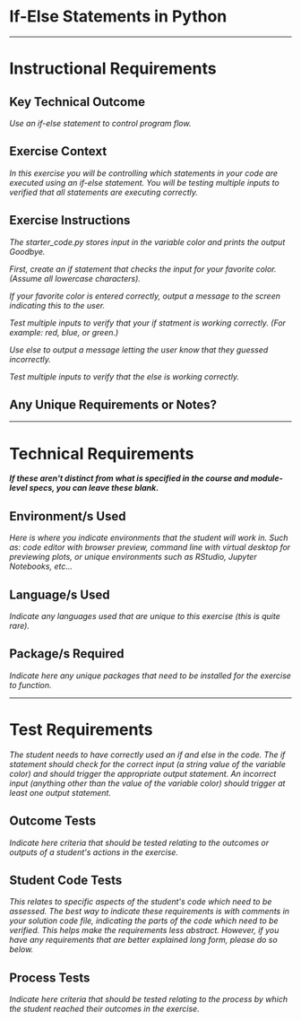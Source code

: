 # If-Else Statements in Python
---
# Instructional Requirements
## Key Technical Outcome
<em>Use an if-else statement to control program flow.</em>

## Exercise Context
<em>In this exercise you will be controlling which statements in your code are executed using an if-else statement. You will be testing multiple inputs to verified that all statements are executing correctly. </em>

## Exercise Instructions
<em>The starter_code.py stores input in the variable color and prints the output Goodbye. 

First, create an if statement that checks the input for your favorite color. (Assume all lowercase characters).

If your favorite color is entered correctly, output a message to the screen indicating this to the user. 

Test multiple inputs to verify that your if statment is working correctly. (For example: red, blue, or green.)

Use else to output a message letting the user know that they guessed incorrectly. 

Test multiple inputs to verify that the else is working correctly. 
</em>

## Any Unique Requirements or Notes?

---
# Technical Requirements
<em><strong>If these aren't distinct from what is specified in the course and module-level specs, you can leave these blank.</strong></em>

## Environment/s Used
<em>Here is where you indicate environments that the student will work in. Such as: code editor with browser preview, command line with virtual desktop for previewing plots, or unique environments such as RStudio, Jupyter Notebooks, etc...</em>

## Language/s Used
<em>Indicate any languages used that are unique to this exercise (this is quite rare).</em>

## Package/s Required
<em>Indicate here any unique packages that need to be installed for the exercise to function.</em>

---
# Test Requirements
<em>The student needs to have correctly used an if and else in the code. The if statement should check for the correct input (a string value of the variable color) and should trigger the appropriate output statement. An incorrect input (anything other than the value of the variable color) should trigger at least one output statement. </em>

## Outcome Tests
<em>Indicate here criteria that should be tested relating to the outcomes or outputs of a student's actions in the exercise.</em>

## Student Code Tests
<em>This relates to specific aspects of the student's code which need to be assessed. The best way to indicate these requirements is with comments in your solution code file, indicating the parts of the code which need to be verified. This helps make the requirements less abstract. However, if you have any requirements that are better explained long form, please do so below.</em>

## Process Tests
<em>Indicate here criteria that should be tested relating to the process by which the student reached their outcomes in the exercise.</em>
